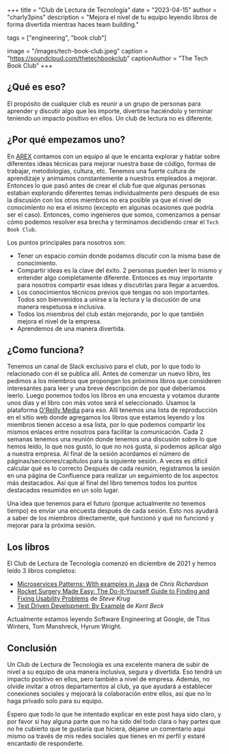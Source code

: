 +++
title = "Club de Lectura de Tecnología"
date = "2023-04-15"
author = "charly3pins"
description = "Mejora el nivel de tu equipo leyendo libros de forma divertida mientras haces team building."

tags = ["engineering", "book club"]

image = "/images/tech-book-club.jpeg"
caption = "https://soundcloud.com/thetechbookclub"
captionAuthor = "The Tech Book Club"
+++
## ¿Qué es eso?
El propósito de cualquier club es reunir a un grupo de personas para aprender y discutir algo que les importe, divertirse haciéndolo y terminar teniendo un impacto positivo en ellos. Un club de lectura no es diferente.

## ¿Por qué empezamos uno?
En [AREX](https://arex.io/) contamos con un equipo al que le encanta explorar y hablar sobre diferentes ideas técnicas para mejorar nuestra base de código, formas de trabajar, metodologías, cultura, etc. Tenemos una fuerte cultura de aprendizaje y animamos constantemente a nuestros empleados a mejorar. Entonces lo que pasó antes de crear el club fue que algunas personas estaban explorando diferentes temas individualmente pero después de eso la discusión con los otros miembros no era posible ya que el nivel de conocimiento no era el mismo (excepto en algunas ocasiones que podría ser el caso). Entonces, como ingenieros que somos, comenzamos a pensar cómo podemos resolver esa brecha y terminamos decidiendo crear el `Tech Book Club`.

Los puntos principales para nosotros son:
- Tener un espacio común donde podamos discutir con la misma base de conocimiento.
- Compartir ideas es la clave del éxito. 2 personas pueden leer lo mismo y entender algo completamente diferente. Entonces es muy importante para nosotros compartir esas ideas y discutirlas para llegar a acuerdos.
- Los conocimientos técnicos previos que tengas no son importantes. Todos son bienvenidos a unirse a la lectura y la discusión de una manera respetuosa e inclusiva.
- Todos los miembros del club están mejorando, por lo que también mejora el nivel de la empresa.
- Aprendemos de una manera divertida.


## ¿Como funciona?
Tenemos un canal de Slack exclusivo para el club, por lo que todo lo relacionado con él se publica allí. Antes de comenzar un nuevo libro, les pedimos a los miembros que propongan los próximos libros que consideren interesantes para leer y una breve descripción de por qué deberíamos leerlo.
Luego ponemos todos los libros en una encuesta y votamos durante unos días y el libro con más votos será el seleccionado.
Usamos la plataforma [O'Reilly Media](https://www.oreilly.com/) para eso. Allí tenemos una lista de reproducción en el sitio web donde agregamos los libros que estamos leyendo y los miembros tienen acceso a esa lista, por lo que podemos compartir los mismos enlaces entre nosotros para facilitar la comunicación.
Cada 2 semanas tenemos una reunión donde tenemos una discusión sobre lo que hemos leído, lo que nos gustó, lo que no nos gusta, si podemos aplicar algo a nuestra empresa. Al final de la sesión acordamos el número de páginas/secciones/capítulos para la siguiente sesión. A veces es difícil calcular qué es lo correcto
Después de cada reunión, registramos la sesión en una página de Confluence para realizar un seguimiento de los aspectos más destacados. Así que al final del libro tenemos todos los puntos destacados resumidos en un solo lugar.

Una idea que tenemos para el futuro (porque actualmente no tenemos tiempo) es enviar una encuesta después de cada sesión. Esto nos ayudará a saber de los miembros directamente, qué funcionó y qué no funcionó y mejorar para la próxima sesión.

## Los libros
El Club de Lectura de Tecnología comenzó en diciembre de 2021 y hemos leído 3 libros completos:
* [Microservices Patterns: With examples in Java](https://amzn.to/3v1gqks) de _Chris Richardson_
* [Rocket Surgery Made Easy: The Do-It-Yourself Guide to Finding and Fixing Usability Problems](https://amzn.to/3TmhcAq) de _Steve Krug_
* [Test Driven Development: By Example](https://amzn.to/3PoQo1o) de _Kent Beck_

Actualmente estamos leyendo Software Engineering at Google, de Titus Winters, Tom Manshreck, Hyrum Wright.
 
## Conclusión

Un Club de Lectura de Tecnología es una excelente manera de subir de nivel a su equipo de una manera inclusiva, segura y divertida. Eso tendrá un impacto positivo en ellos, pero también a nivel de empresa. Además, no olvide invitar a otros departamentos al club, ya que ayudará a establecer conexiones sociales y mejorará la colaboración entre ellos, así que no lo haga privado solo para su equipo.

Espero que todo lo que he intentado explicar en este post haya sido claro, y por favor si hay alguna parte que no ha sido del todo clara o hay partes que no he cubierto que te gustaría que hiciera, déjame un comentario aquí mismo oa través de mis redes sociales que tienes en mi perfil y estaré encantado de responderte.
